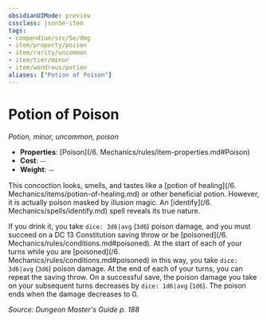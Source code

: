 ```yaml
---
obsidianUIMode: preview
cssclass: json5e-item
tags:
- compendium/src/5e/dmg
- item/property/poison
- item/rarity/uncommon
- item/tier/minor
- item/wondrous/potion
aliases: ["Potion of Poison"]
---
```

# Potion of Poison
*Potion, minor, uncommon, poison*  

- **Properties**: [Poison](/6. Mechanics/rules/item-properties.md#Poison)
- **Cost**: ⏤
- **Weight**: ⏤

This concoction looks, smells, and tastes like a [potion of healing](/6. Mechanics/items/potion-of-healing.md) or other beneficial potion. However, it is actually poison masked by illusion magic. An [identify](/6. Mechanics/spells/identify.md) spell reveals its true nature.

If you drink it, you take `dice: 3d6|avg` (`3d6`) poison damage, and you must succeed on a DC 13 Constitution saving throw or be [poisoned](/6. Mechanics/rules/conditions.md#poisoned). At the start of each of your turns while you are [poisoned](/6. Mechanics/rules/conditions.md#poisoned) in this way, you take `dice: 3d6|avg` (`3d6`) poison damage. At the end of each of your turns, you can repeat the saving throw. On a successful save, the poison damage you take on your subsequent turns decreases by `dice: 1d6|avg` (`1d6`). The poison ends when the damage decreases to 0.

*Source: Dungeon Master's Guide p. 188*